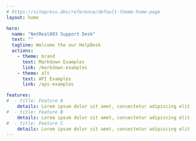 ```yaml
---
# https://vitepress.dev/reference/default-theme-home-page
layout: home

hero:
  name: "NotReal003 Support Desk"
  text: ""
  tagline: Welcome the our HelpDesk
  actions:
    - theme: brand
      text: Markdown Examples
      link: /markdown-examples
    - theme: alt
      text: API Examples
      link: /api-examples

features:
#  - title: Feature A
    details: Lorem ipsum dolor sit amet, consectetur adipiscing elit
#  - title: Feature B
    details: Lorem ipsum dolor sit amet, consectetur adipiscing elit
#  - title: Feature C
    details: Lorem ipsum dolor sit amet, consectetur adipiscing elit
---
```


